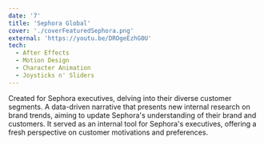 ```yaml
---
date: '7'
title: 'Sephora Global'
cover: './coverFeaturedSephora.png'
external: 'https://youtu.be/DROgeEzhG0U'
tech:
  - After Effects
  - Motion Design
  - Character Animation
  - Joysticks n' Sliders
---
```


Created for Sephora executives, delving into their diverse customer segments. A data-driven narrative that presents new internal research on brand trends, aiming to update Sephora's understanding of their brand and customers. It served as an internal tool for Sephora's executives, offering a fresh perspective on customer motivations and preferences.
